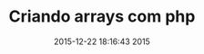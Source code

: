 ---
layout: post
title: Criando arrays com php
date: 2015-12-22 18:16:43 2015
url: criando-arrays-com-php
id: 6ea186afa53d8e166691f84344197ee8
description: 
categories: 
tags: 
---